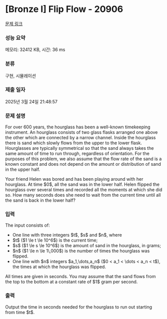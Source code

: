 # [Bronze I] Flip Flow - 20906 

[문제 링크](https://www.acmicpc.net/problem/20906) 

### 성능 요약

메모리: 32412 KB, 시간: 36 ms

### 분류

구현, 시뮬레이션

### 제출 일자

2025년 3월 24일 21:48:57

### 문제 설명

<p>For over 600 years, the hourglass has been a well-known timekeeping instrument. An hourglass consists of two glass flasks arranged one above the other which are connected by a narrow channel. Inside the hourglass there is sand which slowly flows from the upper to the lower flask. Hourglasses are typically symmetrical so that the sand always takes the same amount of time to run through, regardless of orientation. For the purposes of this problem, we also assume that the flow rate of the sand is a known constant and does not depend on the amount or distribution of sand in the upper half.</p>

<p>Your friend Helen was bored and has been playing around with her hourglass. At time $0$, all the sand was in the lower half. Helen flipped the hourglass over several times and recorded all the moments at which she did so. How many seconds does she need to wait from the current time until all the sand is back in the lower half?</p>

### 입력 

 <p>The input consists of:</p>

<ul>
	<li>One line with three integers $t$, $s$ and $n$, where</li>
	<li>$t$ ($1 \le t \le 10^6$) is the current time;</li>
	<li>$s$ ($1 \le s \le 10^6$) is the amount of sand in the hourglass, in grams;</li>
	<li>$n$ ($1 \le n \le 1\,000$) is the number of times the hourglass was flipped.</li>
	<li>One line with $n$ integers $a_1,\dots,a_n$ ($0 < a_1 < \dots < a_n < t$), the times at which the hourglass was flipped.</li>
</ul>

<p>All times are given in seconds. You may assume that the sand flows from the top to the bottom at a constant rate of $1$ gram per second.</p>

### 출력 

 <p>Output the time in seconds needed for the hourglass to run out starting from time $t$.</p>

